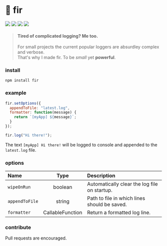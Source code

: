 # 🌲 fir

![](https://badgen.net/npm/v/fir?color=grey)
![](https://badgen.net/npm/dw/fir)
![](https://badgen.net/packagephobia/install/fir?color=055ff3)
![](https://badgen.net/badge/code%20style/prettier/ff51bc)

> #### Tired of complicated logging? Me too.
>
> For small projects the current popular loggers are absurdley complex and verbose.  
> That's why I made fir. To be _small_ yet **powerful**.

### install

`npm install fir`

### example

```js
fir.setOptions({
  appendToFile: "latest.log",
  formatter: function(message) {
    return `[myApp] ${message}`;
  }
});

fir.log("Hi there!");
```

The text `[myApp] Hi there!` will be logged to console and appended to the `latest.log` file.

### options

| Name           |       Type       | Description                                  |
| :------------- | :--------------: | :------------------------------------------- |
| `wipeOnRun`    |     boolean      | Automatically clear the log file on startup. |
| `appendToFile` |      string      | Path to file in which lines should be saved. |
| `formatter`    | CallableFunction | Return a formatted log line.                 |

### contribute

Pull requests are encouraged.
